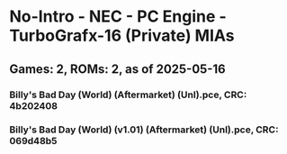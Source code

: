 # No-Intro - NEC - PC Engine - TurboGrafx-16 (Private) MIAs
## Games: 2, ROMs: 2, as of 2025-05-16

### Billy's Bad Day (World) (Aftermarket) (Unl).pce, CRC: 4b202408
### Billy's Bad Day (World) (v1.01) (Aftermarket) (Unl).pce, CRC: 069d48b5
